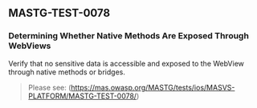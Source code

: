 ##  MASTG-TEST-0078

### Determining Whether Native Methods Are Exposed Through WebViews

Verify that no sensitive data is accessible and exposed to the WebView through native methods or bridges.

> Please see: (https://mas.owasp.org/MASTG/tests/ios/MASVS-PLATFORM/MASTG-TEST-0078/)